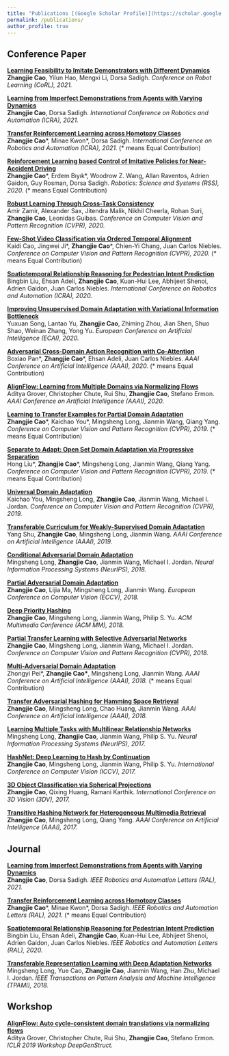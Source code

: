 ```yaml
---
title: "Publications [(Google Scholar Profile)](https://scholar.google.com/citations?user=pA-TqMEAAAAJ)"
permalink: /publications/
author_profile: true
---
```


## Conference Paper

<b>[Learning Feasibility to Imitate Demonstrators with Different Dynamics](http://caozhangjie.github.io/publications/FeasibilityCoRL21)</b> <br> <b>Zhangjie Cao</b>, Yilun Hao, Mengxi Li, Dorsa Sadigh. <i>Conference on Robot Learning (CoRL), 2021. </i>

<b>[Learning from Imperfect Demonstrations from Agents with Varying Dynamics](http://caozhangjie.github.io/publications/ImperfectICRA21)</b> <br> <b>Zhangjie Cao</b>, Dorsa Sadigh. <i>International Conference on Robotics and Automation (ICRA), 2021. </i>

<b>[Transfer Reinforcement Learning across Homotopy Classes](http://caozhangjie.github.io/publications/HomotopyICRA21)</b> <br> <b>Zhangjie Cao</b>\*, Minae Kwon\*, Dorsa Sadigh. <i>International Conference on Robotics and Automation (ICRA), 2021. </i> (* means Equal Contribution)

<b>[Reinforcement Learning based Control of Imitative Policies for Near-Accident Driving](http://caozhangjie.github.io/publications/HReILRSS20)</b> <br> <b>Zhangjie Cao</b>\*, Erdem Bıyık\*, Woodrow Z. Wang, Allan Raventos, Adrien Gaidon, Guy Rosman, Dorsa Sadigh. <i>Robotics: Science and Systems (RSS), 2020. </i> (* means Equal Contribution)

<b>[Robust Learning Through Cross-Task Consistency](http://caozhangjie.github.io/publications/Consistency20)</b> <br> Amir Zamir, Alexander Sax, Jitendra Malik, Nikhil Cheerla, Rohan Suri, <b>Zhangjie Cao</b>, Leonidas Guibas. <i>Conference on Computer Vision and Pattern Recognition (CVPR), 2020. </i>

<b>[Few-Shot Video Classification via Ordered Temporal Alignment](http://caozhangjie.github.io/publications/FewShot20)</b> <br> Kaidi Cao, Jingwei Ji\*, <b>Zhangjie Cao</b>\*, Chien-Yi Chang, Juan Carlos Niebles. <i>Conference on Computer Vision and Pattern Recognition (CVPR), 2020.</i> (\* means Equal Contribution)

<b>[Spatiotemporal Relationship Reasoning for Pedestrian Intent Prediction](http://caozhangjie.github.io/publications/ICRA20)</b> <br> Bingbin Liu, Ehsan Adeli, <b>Zhangjie Cao</b>, Kuan-Hui Lee, Abhijeet Shenoi, Adrien Gaidon, Juan Carlos Niebles. <i>International Conference on Robotics and Automation (ICRA), 2020.</i>

<b>[Improving Unsupervised Domain Adaptation with Variational Information Bottleneck](http://caozhangjie.github.io/publications/ECAI20)</b> <br> Yuxuan Song, Lantao Yu, <b>Zhangjie Cao</b>, Zhiming Zhou, Jian Shen, Shuo Shao, Weinan Zhang, Yong Yu. <i>European Conference on Artificial Intelligence (ECAI), 2020.</i>

<b>[Adversarial Cross-Domain Action Recognition with Co-Attention](http://caozhangjie.github.io/publications/VideoDA20)</b> <br> Boxiao Pan\*, <b>Zhangjie Cao</b>\*, Ehsan Adeli, Juan Carlos Niebles. <i>AAAI Conference on Artificial Intelligence (AAAI), 2020.</i> (\* means Equal Contribution)

<b>[AlignFlow: Learning from Multiple Domains via Normalizing Flows](http://caozhangjie.github.io/publications/AlignFlow20)</b> <br> Aditya Grover, Christopher Chute, Rui Shu, <b>Zhangjie Cao</b>, Stefano Ermon. <i>AAAI Conference on Artificial Intelligence (AAAI), 2020.</i>

<b>[Learning to Transfer Examples for Partial Domain Adaptation](http://caozhangjie.github.io/publications/ETN19)</b> <br> <b>Zhangjie Cao</b>\*, Kaichao You\*, Mingsheng Long, Jianmin Wang, Qiang Yang. <i>Conference on Computer Vision and Pattern Recognition (CVPR), 2019.</i> (\* means Equal Contribution)

<b>[Separate to Adapt: Open Set Domain Adaptation via Progressive Separation](http://caozhangjie.github.io/publications/STA19)</b> <br> Hong Liu\*, <b>Zhangjie Cao</b>\*, Mingsheng Long, Jianmin Wang, Qiang Yang. <i>Conference on Computer Vision and Pattern Recognition (CVPR), 2019.</i> (\* means Equal Contribution)

<b>[Universal Domain Adaptation](http://caozhangjie.github.io/publications/UDA19)</b> <br> Kaichao You, Mingsheng Long, <b>Zhangjie Cao</b>, Jianmin Wang, Michael I. Jordan. <i>Conference on Computer Vision and Pattern Recognition (CVPR), 2019.</i>

<b>[Transferable Curriculum for Weakly-Supervised Domain Adaptation](http://caozhangjie.github.io/publications/TCL19)</b> <br> Yang Shu, <b>Zhangjie Cao</b>, Mingsheng Long, Jianmin Wang. <i>AAAI Conference on Artificial Intelligence (AAAI), 2019.</i>

<b>[Conditional Adversarial Domain Adaptation](http://caozhangjie.github.io/publications/CADA18)</b> <br> Mingsheng Long, <b>Zhangjie Cao</b>, Jianmin Wang, Michael I. Jordan. <i>Neural Information Processing Systems (NeurIPS), 2018.</i>

<b>[Partial Adversarial Domain Adaptation](http://caozhangjie.github.io/publications/PADA18)</b> <br> <b>Zhangjie Cao</b>, Lijia Ma, Mingsheng Long, Jianmin Wang. <i>European Conference on Computer Vision (ECCV), 2018.</i>

<b>[Deep Priority Hashing](http://caozhangjie.github.io/publications/DPH18)</b> <br> <b>Zhangjie Cao</b>, Mingsheng Long, Jianmin Wang, Philip S. Yu. <i>ACM Multimedia Conference (ACM MM), 2018.</i>

<b>[Partial Transfer Learning with Selective Adversarial Networks](http://caozhangjie.github.io/publications/SAN18)</b> <br> <b>Zhangjie Cao</b>, Mingsheng Long, Jianmin Wang, Michael I. Jordan. <i>Conference on Computer Vision and Pattern Recognition (CVPR), 2018.</i>

<b>[Multi-Adversarial Domain Adaptation](http://caozhangjie.github.io/publications/MADA18)</b> <br> Zhongyi Pei\*, <b>Zhangjie Cao\*</b>, Mingsheng Long, Jianmin Wang. <i>AAAI Conference on Artificial Intelligence (AAAI), 2018.</i> (\* means Equal Contribution)

<b>[Transfer Adversarial Hashing for Hamming Space Retrieval](http://caozhangjie.github.io/publications/TAH18)</b> <br> <b>Zhangjie Cao</b>, Mingsheng Long, Chao Huang, Jianmin Wang. <i>AAAI Conference on Artificial Intelligence (AAAI), 2018.</i>

<b>[Learning Multiple Tasks with Multilinear Relationship Networks](http://caozhangjie.github.io/publications/MRN17)</b> <br> Mingsheng Long, <b>Zhangjie Cao</b>, Jianmin Wang, Philip S. Yu. <i>Neural Information Processing Systems (NeurIPS), 2017.</i>

<b>[HashNet: Deep Learning to Hash by Continuation](http://caozhangjie.github.io/publications/HashNet17)</b> <br> <b>Zhangjie Cao</b>, Mingsheng Long, Jianmin Wang, Philip S. Yu. <i>International Conference on Computer Vision (ICCV), 2017.</i>

<b>[3D Object Classification via Spherical Projections](http://caozhangjie.github.io/publications/SP17)</b> <br> <b>Zhangjie Cao</b>, Qixing Huang, Ramani Karthik. <i>International Conference on 3D Vision (3DV), 2017.</i>

<b>[Transitive Hashing Network for Heterogeneous Multimedia Retrieval](http://caozhangjie.github.io/publications/THN17)</b> <br> <b>Zhangjie Cao</b>, Mingsheng Long, Qiang Yang. <i>AAAI Conference on Artificial Intelligence (AAAI), 2017.</i>

## Journal

  <b>[Learning from Imperfect Demonstrations from Agents with Varying Dynamics](http://caozhangjie.github.io/publications/ImperfectICRA21)</b> <br> <b>Zhangjie Cao</b>, Dorsa Sadigh. <i>IEEE Robotics and Automation Letters (RAL), 2021.</i>

<b>[Transfer Reinforcement Learning across Homotopy Classes](http://caozhangjie.github.io/publications/HomotopyICRA21)</b> <br> <b>Zhangjie Cao</b>\*, Minae Kwon\*, Dorsa Sadigh. <i>IEEE Robotics and Automation Letters (RAL), 2021. </i> (* means Equal Contribution)
  
<b>[Spatiotemporal Relationship Reasoning for Pedestrian Intent Prediction](http://caozhangjie.github.io/publications/RAL20)</b> <br> Bingbin Liu, Ehsan Adeli, <b>Zhangjie Cao</b>, Kuan-Hui Lee, Abhijeet Shenoi, Adrien Gaidon, Juan Carlos Niebles. <i>IEEE Robotics and Automation Letters (RAL), 2020.</i>

<b>[Transferable Representation Learning with Deep Adaptation Networks](http://caozhangjie.github.io/publications/VDAN18)</b> <br> Mingsheng Long, Yue Cao, <b>Zhangjie Cao</b>, Jianmin Wang, Han Zhu, Michael I. Jordan. <i>IEEE Transactions on Pattern Analysis and Machine Intelligence (TPAMI), 2018.</i>


## Workshop

<b>[AlignFlow: Auto cycle-consistent domain translations via normalizing flows](http://caozhangjie.github.io/publications/AlignFlow)</b> <br> Aditya Grover, Christopher Chute, Rui Shu, <b>Zhangjie Cao</b>, Stefano Ermon. <i>ICLR 2019 Workshop DeepGenStruct.</i>

